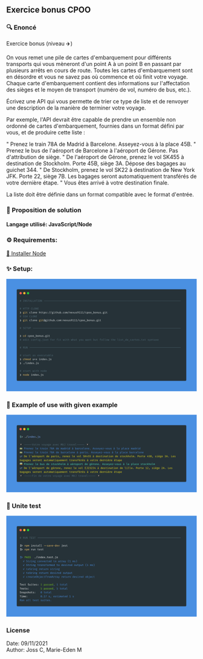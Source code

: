 ## Exercice bonus CPOO

### 🔍 Enoncé

Exercice bonus (niveau ✈️)

On vous remet une pile de cartes d'embarquement pour différents transports qui vous mèneront d'un point A à un point B en passant par plusieurs arrêts en cours de route. Toutes les cartes d'embarquement sont en désordre et vous ne savez pas où commence et où finit votre voyage. Chaque carte d'embarquement contient des informations sur l'affectation des sièges et le moyen de transport (numéro de vol, numéro de bus, etc.).

Écrivez une API qui vous permette de trier ce type de liste et de renvoyer une description de la manière de terminer votre voyage.

Par exemple, l'API devrait être capable de prendre un ensemble non ordonné de cartes d'embarquement, fournies dans un format défini par vous, et de produire cette liste :

"	Prenez le train 78A de Madrid à Barcelone. Asseyez-vous à la place 45B.
"	Prenez le bus de l'aéroport de Barcelone à l'aéroport de Gérone. Pas d'attribution de siège.
"	De l'aéroport de Gérone, prenez le vol SK455 à destination de Stockholm. Porte 45B, siège 3A. Dépose des bagages au guichet 344.
"	De Stockholm, prenez le vol SK22 à destination de New York JFK. Porte 22, siège 7B. Les bagages seront automatiquement transférés de votre dernière étape.
"	Vous êtes arrivé à votre destination finale.

La liste doit être définie dans un format compatible avec le format d'entrée. 

### 📕 Proposition de solution

#### Langage utilisé: JavaScript/Node

### ⚙️ Requirements:

<a href="https://nodejs.org/en/download/">💾 Installer Node</a>


### ✨ Setup:

![Retranscription Carbon 1](./images/setup.png)

### 📍 Example of use with given example

![Retranscription Carbon 1](./images/exemple.png)

### 📐 Unite test

![Retranscription Carbon 1](./images/test.png)

### License

Date: 09/11/2021 <br>
Author: Joss C, Marie-Eden M





